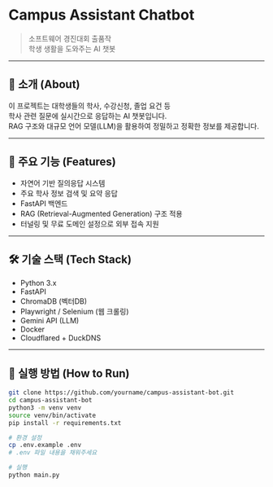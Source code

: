 # Campus Assistant Chatbot

> 소프트웨어 경진대회 출품작  
> 학생 생활을 도와주는 AI 챗봇

---

## 📌 소개 (About)

이 프로젝트는 대학생들의 학사, 수강신청, 졸업 요건 등  
학사 관련 질문에 실시간으로 응답하는 AI 챗봇입니다.  
RAG 구조와 대규모 언어 모델(LLM)을 활용하여 정밀하고 정확한 정보를 제공합니다.

---

## 🧠 주요 기능 (Features)

- 자연어 기반 질의응답 시스템
- 주요 학사 정보 검색 및 요약 응답
- FastAPI 백엔드
- RAG (Retrieval-Augmented Generation) 구조 적용
- 터널링 및 무료 도메인 설정으로 외부 접속 지원

---

## 🛠️ 기술 스택 (Tech Stack)

- Python 3.x
- FastAPI
- ChromaDB (벡터DB)
- Playwright / Selenium (웹 크롤링)
- Gemini API (LLM)
- Docker
- Cloudflared + DuckDNS

---

## 🚀 실행 방법 (How to Run)

```bash
git clone https://github.com/yourname/campus-assistant-bot.git
cd campus-assistant-bot
python3 -m venv venv
source venv/bin/activate
pip install -r requirements.txt

# 환경 설정
cp .env.example .env
# .env 파일 내용을 채워주세요

# 실행
python main.py
```
